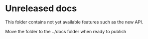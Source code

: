 # Unreleased docs

This folder contains not yet available features such as the new API.

Move the folder to the ../docs folder when ready to publish